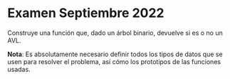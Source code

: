 # Examen Septiembre 2022

Construye una función que, dado un árbol binario, devuelve si es o no un AVL.

__Nota__: Es absolutamente necesario definir todos los tipos de datos que se usen para resolver el problema, así cómo los prototipos de las funciones usadas.
